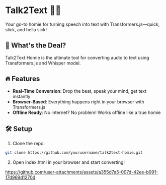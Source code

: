 # Talk2Text 🎤✨

Your go-to homie for turning speech into text with Transformers.js—quick, slick, and hella sick!

## 🚀 What's the Deal?

Talk2Text Homie is the ultimate tool for converting audio to text using Transformers.js and Whisper model.

## 🔥 Features

- **Real-Time Conversion**: Drop the beat, speak your mind, get text instantly
- **Browser-Based**: Everything happens right in your browser with Transformers.js
- **Offline Ready**: No internet? No problem! Works offline like a true homie

## 🛠️ Setup

1. Clone the repo:
```bash
git clone https://github.com/yourusername/talk2text-homie.git
````

2. Open index.html in your browser and start converting!

https://github.com/user-attachments/assets/a355d7a5-007d-42ee-b991-17d969d1270d

